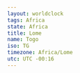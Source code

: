 ```yaml
---
layout: worldclock
tags: Africa
state: Africa
title: Lome
name: Togo
iso: TG
timezone: Africa/Lome
utc: UTC -00:16
---
```


